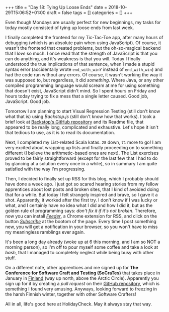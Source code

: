 +++
title = "Day 18: Tying Up Loose Ends"
date = 2018-10-29T15:06:52+01:00
draft = false
tags = []
categories = []
+++

Even though Mondays are usually perfect for new beginnings, my tasks for today mostly consisted of tying up loose ends from last week. 



I finally completed the frontend for my Tic-Tac-Toe app, after many hours of debugging (which is an absolute pain when using JavaScript). Of course, it wasn't the frontend that created problems, but the oh-so-magical backend that I _love_ so much. I once read that the strength of JavaScript is that you can do anything, and it's weakness is that you will. Today I finally understood the true implications of that sentence, when I made a stupid syntax error (accidentally wrote `end_with_winY` instead of `end_with_win`) and had the code run without any errors. Of course, it wasn't working the way it was supposed to, but regardless, it did _something_. Where Java, or any other compiled programming language would scream at me for using something that doesn't exist, JavaScript didn't mind. So I spent hours on Friday and hours today trying to fix a mess that a single letter caused. Good job, JavaScript. Good job.



Tomorrow I am planning to start Visual Regression Testing (still don't know what that is) using _Backstop.js_ (still don't know how that works). I took a brief look at [Backstop's GitHub repository](https://github.com/garris/BackstopJS) and its Readme file, that appeared to be really long, complicated and exhaustive. Let's hope it isn't that tedious to use, as it is to read its documentation.



Next, I completed my List-related Scala katas. `28` down, `71` more to go! I am very excited about wrapping up lists and finally proceeding on to something different (I believe the arithmetic-based ones are next). The List exercises proved to be fairly straightforward (except for the last few that I had to do by glancing at a solution every once in a while), so in summary I am quite satisfied with the way I'm progressing.



Then, I decided to finally set up RSS for this blog, which I probably should have done a week ago. I just got so scared hearing stories from my fellow apprentices about lost posts and broken sites, that I kind of avoided doing that for a while. But today I felt strangely inspired and brave, so I gave it a shot. Apparently, it worked after the first try. I don't know if I was lucky or what, and I certainly have no idea what I did and how I did it, but as the golden rule of programming says: _don't fix it if it's not broken_. Therefore, now you can install [_Feeder_](https://feeder.co/), a Chrome extension for RSS, and click on the button [_Subscribe_](https://mashareko.tk/index.xml) at the bootom of the page. Every time I post something new, you will get a notification in your browser, so you won't have to miss my meaningless ramblings ever again.



It's been a long day already (woke up at 6 this morning, and I am so NOT a morning person), so I'm off to pour myself some coffee and take a look at _bash_, that I managed to completely neglect while being busy with other stuff.

On a different note, other apprentices and me signed up for __The Conference for Software Craft and Testing (SoCraTes)__ that takes place in January in [Finland](https://codefreeze.fi/) (way up north, above the Arctic Circle). Apparently you sign up for it by creating a _pull request_ on their [GitHub repository](https://github.com/rinkkasatiainen/codefreeze.fi#readme), which is something I found very amusing. Anyways, looking forward to freezing in the harsh Finnish winter, together with other Software Crafters!



All in all, life's good here at HolidayCheck. May it always stay that way. 